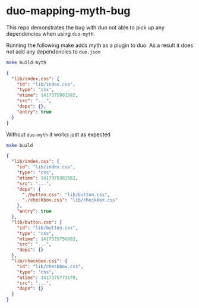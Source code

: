 
# duo-mapping-myth-bug

This repo demonstrates the bug with duo not able to pick up any dependencies when using `duo-myth`.

Running the following make adds myth as a plugin to duo. As a result it does not add any dependencies to `duo.json`
```bash
make build-myth
```

```json
{
  "lib/index.css": {
    "id": "lib/index.css",
    "type": "css",
    "mtime": 1417375901582,
    "src": "...",
    "deps": {},
    "entry": true
  }
}
```

Without `duo-myth` it works just as expected
```bash
make build
```

```json
{
  "lib/index.css": {
    "id": "lib/index.css",
    "type": "css",
    "mtime": 1417375901582,
    "src": "...",
    "deps": {
      "./button.css": "lib/button.css",
      "./checkbox.css": "lib/checkbox.css"
    },
    "entry": true
  },
  "lib/button.css": {
    "id": "lib/button.css",
    "type": "css",
    "mtime": 1417375756682,
    "src": "...",
    "deps": {}
  },
  "lib/checkbox.css": {
    "id": "lib/checkbox.css",
    "type": "css",
    "mtime": 1417375773170,
    "src": "...",
    "deps": {}
  }
}
```